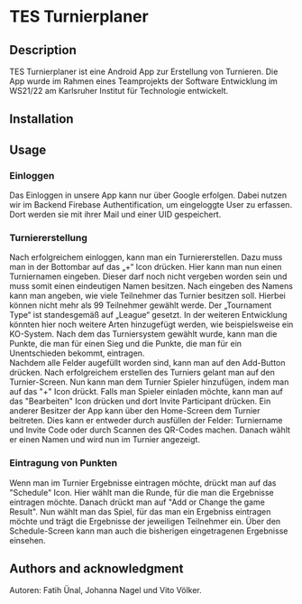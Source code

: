 # TES Turnierplaner

## Description
TES Turnierplaner ist eine Android App zur Erstellung von Turnieren. Die App wurde im Rahmen eines 
Teamprojekts der Software Entwicklung im WS21/22 am Karlsruher Institut für Technologie entwickelt.

## Installation

## Usage
### Einloggen
Das Einloggen in unsere App kann nur über Google erfolgen. Dabei nutzen wir im Backend Firebase Authentification, um eingeloggte User zu erfassen. Dort werden sie mit ihrer Mail und einer UID gespeichert.
### Turniererstellung
Nach erfolgreichem einloggen, kann man ein Turniererstellen. Dazu muss man in der Bottombar auf das „+“ Icon drücken. Hier kann man nun einen Turniernamen eingeben. Dieser darf noch nicht vergeben worden sein und muss somit einen eindeutigen Namen besitzen. Nach eingeben des Namens kann man angeben, wie viele Teilnehmer das Turnier besitzen soll. Hierbei können nicht mehr als 99 Teilnehmer gewählt werde. Der „Tournament Type“ ist standesgemäß auf „League“ gesetzt. In der weiteren Entwicklung könnten hier noch weitere Arten hinzugefügt werden, wie beispielsweise ein KO-System. Nach dem das Turniersystem gewählt wurde, kann man die Punkte, die man für einen Sieg und die Punkte, die man für ein Unentschieden bekommt, eintragen.  
Nachdem alle Felder augefüllt worden sind, kann man auf den Add-Button drücken. Nach erfolgreichem erstellen des Turniers gelant man auf den Turnier-Screen. Nun kann man dem Turnier Spieler hinzufügen, indem man auf das "+" Icon drückt. Falls man Spieler einladen möchte, kann man auf das "Bearbeiten" Icon drücken und dort Invite Participant drücken. Ein anderer Besitzer der App kann über den Home-Screen dem Turnier beitreten. Dies kann er entweder durch ausfüllen der Felder: Turniername und Invite Code oder durch Scannen des QR-Codes machen. Danach wählt er einen Namen und wird nun im Turnier angezeigt.
### Eintragung von Punkten
Wenn man im Turnier Ergebnisse eintragen möchte, drückt man auf das "Schedule" Icon. Hier wählt man die Runde, für die man die Ergebnisse eintragen möchte. Danach drückt man auf "Add or Change the game Result". Nun wählt man das Spiel, für das man ein Ergebniss eintragen möchte und trägt die Ergebnisse der jeweiligen Teilnehmer ein. 
Über den Schedule-Screen kann man auch die bisherigen eingetragenen Ergebnisse einsehen. 

## Authors and acknowledgment
Autoren: Fatih Ünal, Johanna Nagel und Vito Völker.
